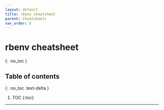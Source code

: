 ```yaml
---
layout: default
title: rbenv cheatsheet
parent: Cheatsheets
nav_order: 6
---
```

# rbenv cheatsheet
{: .no_toc }

## Table of contents
{: .no_toc .text-delta }

1. TOC
{:toc}

---
